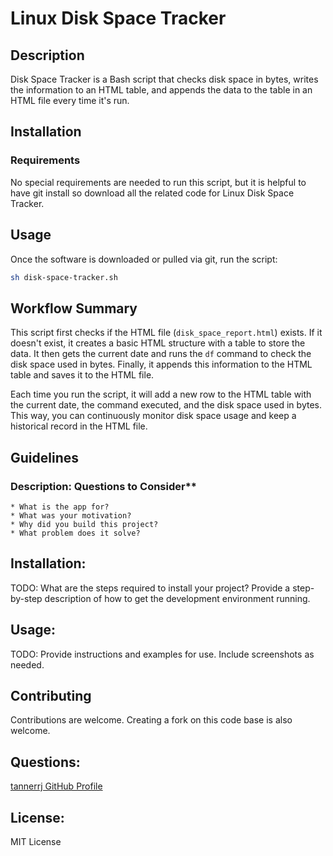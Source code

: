 # Linux Disk Space Tracker

## Description

Disk Space Tracker is a Bash script that checks disk space in bytes, writes the information to an HTML table, and appends the data to the table in an HTML file every time it's run.

## Installation

### Requirements

No special requirements are needed to run this script, but it is helpful to have git install so download all the related code for Linux Disk Space Tracker.

## Usage

Once the software is downloaded or pulled via git, run the script:

```Bash
sh disk-space-tracker.sh
```

## Workflow Summary

This script first checks if the HTML file (`disk_space_report.html`) exists. If it doesn't exist, it creates a basic HTML structure with a table to store the data. It then gets the current date and runs the `df` command to check the disk space used in bytes. Finally, it appends this information to the HTML table and saves it to the HTML file.

Each time you run the script, it will add a new row to the HTML table with the current date, the command executed, and the disk space used in bytes. This way, you can continuously monitor disk space usage and keep a historical record in the HTML file.

## Guidelines


### Description: Questions to Consider**
    * What is the app for?
    * What was your motivation?
    * Why did you build this project?
    * What problem does it solve?

## Installation:

TODO: What are the steps required to install your project? Provide a step-by-step description of how to get the development environment running.

## Usage:

TODO: Provide instructions and examples for use. Include screenshots as needed.

## Contributing

Contributions are welcome. Creating a fork on this code base is also welcome.

## Questions:

[tannerrj GitHub Profile](https://github.com/tannerrj)

## License:

MIT License
